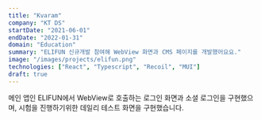 ```yaml
---
title: "Kvaram"
company: "KT DS"
startDate: "2021-06-01"
endDate: "2022-01-31"
domain: "Education"
summary: "ELIFUN 신규개발 참여해 WebView 화면과 CMS 페이지를 개발했어요요."
image: "/images/projects/elifun.png"
technologies: ["React", "Typescript", "Recoil", "MUI"]
draft: true
---
```


메인 앱인 ELIFUN에서 WebView로 호출하는 로그인 화면과 소셜 로그인을 구현했으며, 시험을 진행하기위한 데일리 테스트 화면을 구현했습니다.
